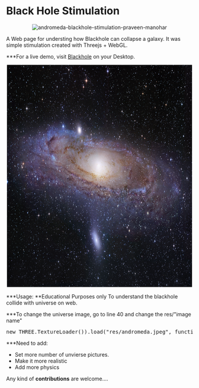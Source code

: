 # Black Hole Stimulation

<p align="center">
<img src="blackholestimulation.png" alt="andromeda-blackhole-stimulation-praveen-manohar">
</p>

A Web page for understing how Blackhole can collapse a galaxy. It was simple stimulation created with Threejs + WebGL.


***For a live demo, visit [Blackhole](https://praveen-manohar.github.io/Blackhole-stimulation/) on your Desktop.

<p align="center">
<img src="./res/andromeda.jpeg" width="500" height="600" alt="andromeda">
</p>

***Usage:
**Educational Purposes only
To understand the blackhole collide with universe on web.


***To change the universe image, go to line 40 and change the res/"image name"

  <pre class="wp-block-preformatted">new THREE.TextureLoader()).load("res/andromeda.jpeg", function (texture)</pre>
  
***Need to add:

* Set more number of unvierse pictures.
* Make it more realistic
* Add more physics 

Any kind of **contributions** are welcome....
